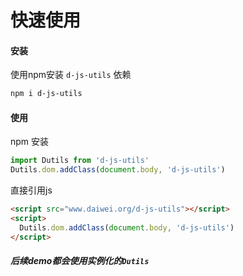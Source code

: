 # 快速使用
#### 安装
使用npm安装 `d-js-utils` 依赖
```bash
npm i d-js-utils
```
#### 使用
npm 安装
```js
import Dutils from 'd-js-utils'
Dutils.dom.addClass(document.body, 'd-js-utils')
```
直接引用js
```html
<script src="www.daiwei.org/d-js-utils"></script>
<script>
  Dutils.dom.addClass(document.body, 'd-js-utils')
</script>
```

##### 后续demo都会使用实例化的`Dutils`